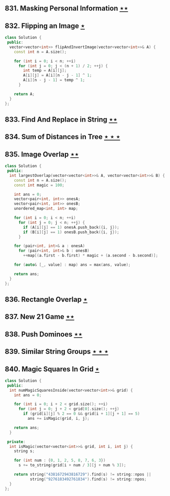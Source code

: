 ## 831. Masking Personal Information [$\star\star$](https://leetcode.com/problems/masking-personal-information)

## 832. Flipping an Image [$\star$](https://leetcode.com/problems/flipping-an-image)

```cpp
class Solution {
 public:
  vector<vector<int>> flipAndInvertImage(vector<vector<int>>& A) {
    const int n = A.size();

    for (int i = 0; i < n; ++i)
      for (int j = 0; j < (n + 1) / 2; ++j) {
        int temp = A[i][j];
        A[i][j] = A[i][n - j - 1] ^ 1;
        A[i][n - j - 1] = temp ^ 1;
      }

    return A;
  }
};
```

## 833. Find And Replace in String [$\star\star$](https://leetcode.com/problems/find-and-replace-in-string)

## 834. Sum of Distances in Tree [$\star\star\star$](https://leetcode.com/problems/sum-of-distances-in-tree)

## 835. Image Overlap [$\star\star$](https://leetcode.com/problems/image-overlap)

```cpp
class Solution {
 public:
  int largestOverlap(vector<vector<int>>& A, vector<vector<int>>& B) {
    const int n = A.size();
    const int magic = 100;

    int ans = 0;
    vector<pair<int, int>> onesA;
    vector<pair<int, int>> onesB;
    unordered_map<int, int> map;

    for (int i = 0; i < n; ++i)
      for (int j = 0; j < n; ++j) {
        if (A[i][j] == 1) onesA.push_back({i, j});
        if (B[i][j] == 1) onesB.push_back({i, j});
      }

    for (pair<int, int>& a : onesA)
      for (pair<int, int>& b : onesB)
        ++map[(a.first - b.first) * magic + (a.second - b.second)];

    for (auto& [_, value] : map) ans = max(ans, value);

    return ans;
  }
};
```

## 836. Rectangle Overlap [$\star$](https://leetcode.com/problems/rectangle-overlap)

## 837. New 21 Game [$\star\star$](https://leetcode.com/problems/new-21-game)

## 838. Push Dominoes [$\star\star$](https://leetcode.com/problems/push-dominoes)

## 839. Similar String Groups [$\star\star\star$](https://leetcode.com/problems/similar-string-groups)

## 840. Magic Squares In Grid [$\star$](https://leetcode.com/problems/magic-squares-in-grid)

```cpp
class Solution {
 public:
  int numMagicSquaresInside(vector<vector<int>>& grid) {
    int ans = 0;

    for (int i = 0; i + 2 < grid.size(); ++i)
      for (int j = 0; j + 2 < grid[0].size(); ++j)
        if (grid[i][j] % 2 == 0 && grid[i + 1][j + 1] == 5)
          ans += isMagic(grid, i, j);

    return ans;
  }

 private:
  int isMagic(vector<vector<int>>& grid, int i, int j) {
    string s;

    for (int num : {0, 1, 2, 5, 8, 7, 6, 3})
      s += to_string(grid[i + num / 3][j + num % 3]);

    return string("4381672943816729").find(s) != string::npos ||
           string("9276183492761834").find(s) != string::npos;
  }
};
```
